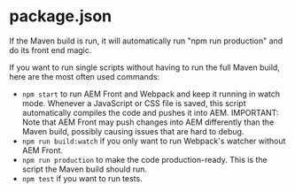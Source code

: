 # package.json

If the Maven build is run, it will automatically run "npm run production" and do its front end magic.

If you want to run single scripts without having to run the full Maven build, here are the most often used commands:

* `npm start` to run AEM Front and Webpack and keep it running in watch mode. Whenever a JavaScript or CSS file is saved, this script automatically compiles the code and pushes it into AEM. IMPORTANT: Note that AEM Front may push changes into AEM differently than the Maven build, possibly causing issues that are hard to debug.
* `npm run build:watch` if you only want to run Webpack's watcher without AEM Front.
* `npm run production` to make the code production-ready. This is the script the Maven build should run.
* `npm test` if you want to run tests.
